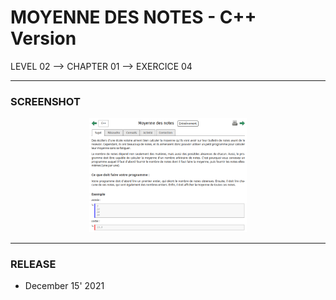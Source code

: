 # MOYENNE DES NOTES - C++ Version
LEVEL 02 --> CHAPTER 01 --> EXERCICE 04

---
### **SCREENSHOT**

<div align="center">
    <img
        src="https://github.com/Ayckinn/CPP/blob/main/FRANCE_IOI/LEVEL_02/Chapter_01/04_moyenne_notes/todo.png"
        alt="DEMO"
        style="width:50%">
</div>

---
### **RELEASE**

- December 15' 2021